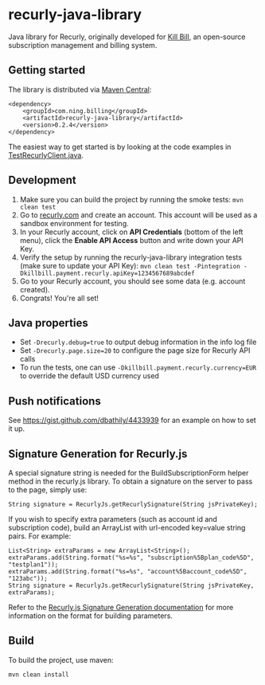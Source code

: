 recurly-java-library
====================

Java library for Recurly, originally developed for [Kill Bill](http://killbill.io), an open-source subscription management and billing system.

Getting started
---------------

The library is distributed via [Maven Central](http://search.maven.org/#search%7Cga%7C1%7Cg%3A%22com.ning.billing%22%20AND%20a%3A%22recurly-java-library%22):

```
<dependency>
    <groupId>com.ning.billing</groupId>
    <artifactId>recurly-java-library</artifactId>
    <version>0.2.4</version>
</dependency>
```

The easiest way to get started is by looking at the code examples in [TestRecurlyClient.java](https://github.com/killbilling/recurly-java-library/blob/master/src/test/java/com/ning/billing/recurly/TestRecurlyClient.java).

Development
-----------

1. Make sure you can build the project by running the smoke tests: `mvn clean test`
2. Go to [recurly.com](http://recurly.com/) and create an account. This account will be used as a sandbox environment for testing.
3. In your Recurly account, click on **API Credentials** (bottom of the left menu), click the **Enable API Access** button and write down your API Key.
4. Verify the setup by running the recurly-java-library integration tests (make sure to update your API Key): `mvn clean test -Pintegration -Dkillbill.payment.recurly.apiKey=1234567689abcdef`
5. Go to your Recurly account, you should see some data (e.g. account created).
6. Congrats! You're all set!

Java properties
---------------

* Set `-Drecurly.debug=true` to output debug information in the info log file
* Set `-Drecurly.page.size=20` to configure the page size for Recurly API calls
* To run the tests, one can use `-Dkillbill.payment.recurly.currency=EUR` to override the default USD currency used

Push notifications
------------------

See https://gist.github.com/dbathily/4433939 for an example on how to set it up.

Signature Generation for Recurly.js
-------------------------------------

A special signature string is needed for the BuildSubscriptionForm helper method in the recurly.js library. To obtain a signature on the server to pass to the page, simply use:
	
	String signature = RecurlyJs.getRecurlySignature(String jsPrivateKey);

If you wish to specify extra parameters (such as account id and subscription code), build an ArrayList<String> with url-encoded key=value string pairs. For example:

    List<String> extraParams = new ArrayList<String>();
    extraParams.add(String.format("%s=%s", "subscription%5Bplan_code%5D", "testplan1"));
    extraParams.add(String.format("%s=%s", "account%5Baccount_code%5D", "123abc"));
	String signature = RecurlyJs.getRecurlySignature(String jsPrivateKey, extraParams);
	
Refer to the [Recurly.js Signature Generation documentation](http://docs.recurly.com/api/recurlyjs/signatures) for more information on the format for building parameters.


Build
-----

To build the project, use maven:

    mvn clean install
